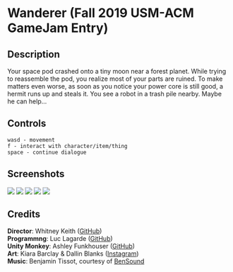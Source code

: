 # Wanderer (Fall 2019 USM-ACM GameJam Entry)

## Description
Your space pod crashed onto a tiny moon near a forest planet. While trying to reassemble the pod, you realize most of your parts are ruined. To make matters even worse, as soon as you notice your power core is still good, a hermit runs up and steals it. You see a robot in a trash pile nearby. Maybe he can help...

## Controls
```
wasd - movement
f - interact with character/item/thing
space - continue dialogue
```

## Screenshots
![](Screenshots/Screenshot1.png)
![](Screenshots/Screenshot2.png)
![](Screenshots/Screenshot3.png)
![](Screenshots/Screenshot4.png)
![](Screenshots/Screenshot6.png)

## Credits
**Director**: Whitney Keith ([GitHub](https://github.com/wlkeith))  
**Programmng**: Luc Lagarde ([GitHub](https://github.com/mlaga97))  
**Unity Monkey**: Ashley Funkhouser ([GitHub](https://github.com/ajfunk327))  
**Art**: Kiara Barclay & Dallin Blanks ([Instagram](https://instagram.com/flat_to_layered))  
**Music**: Benjamin Tissot, courtesy of [BenSound](https://www.bensound.com/royalty-free-music/track/deep-blue)  
